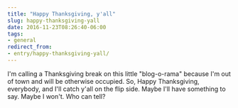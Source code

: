 ```yaml
---
title: "Happy Thanksgiving, y'all"
slug: happy-thanksgiving-yall
date: 2016-11-23T08:26:40-06:00
tags:
- general
redirect_from:
- entry/happy-thanksgiving-yall/
---
```

I'm calling a Thanksgiving break on this little "blog-o-rama" because I'm out of town and will be otherwise occupied. So, Happy Thanksgiving, everybody, and I'll catch y'all on the flip side. Maybe I'll have something to say. Maybe I won't. Who can tell?
